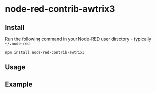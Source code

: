 node-red-contrib-awtrix3
========================

Install
-------

Run the following command in your Node-RED user directory - typically `~/.node-red`

    npm install node-red-contrib-awtrix3

Usage
-----

Example
-------


